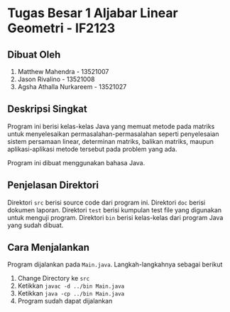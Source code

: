 # Tugas Besar 1 Aljabar Linear Geometri - IF2123

## Dibuat Oleh
1. Matthew Mahendra - 13521007
2. Jason Rivalino - 13521008
3. Agsha Athalla Nurkareem - 13521027

## Deskripsi Singkat
Program ini berisi kelas-kelas Java yang memuat metode pada matriks untuk menyelesaikan permasalahan-permasalahan seperti
penyelesaian sistem persamaan linear, determinan matriks, balikan matriks, maupun aplikasi-aplikasi metode tersebut pada
problem yang ada.

Program ini dibuat menggunakan bahasa Java.

## Penjelasan Direktori
Direktori `src` berisi source code dari program ini. Direktori `doc` berisi dokumen laporan. Direktori `test` berisi kumpulan
test file yang digunakan untuk menguji program. Direktori `bin` berisi kelas-kelas dari program Java yang sudah dibuat.

## Cara Menjalankan
Program dijalankan pada `Main.java`. Langkah-langkahnya sebagai berikut
1. Change Directory ke `src`
2. Ketikkan `javac -d ../bin Main.java`
3. Ketikkan `java -cp ../bin Main.java`
4. Program sudah dapat dijalankan